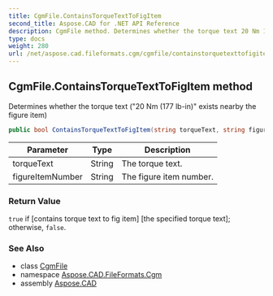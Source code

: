 ```yaml
---
title: CgmFile.ContainsTorqueTextToFigItem
second_title: Aspose.CAD for .NET API Reference
description: CgmFile method. Determines whether the torque text 20 Nm 177 lbin exists nearby the figure item
type: docs
weight: 280
url: /net/aspose.cad.fileformats.cgm/cgmfile/containstorquetexttofigitem/
---
```

## CgmFile.ContainsTorqueTextToFigItem method

Determines whether the torque text ("20 Nm (177 lb-in)" exists nearby the figure item)

```csharp
public bool ContainsTorqueTextToFigItem(string torqueText, string figureItemNumber)
```

| Parameter | Type | Description |
| --- | --- | --- |
| torqueText | String | The torque text. |
| figureItemNumber | String | The figure item number. |

### Return Value

`true` if [contains torque text to fig item] [the specified torque text]; otherwise, `false`.

### See Also

* class [CgmFile](../)
* namespace [Aspose.CAD.FileFormats.Cgm](../../cgmfile/)
* assembly [Aspose.CAD](../../../)


